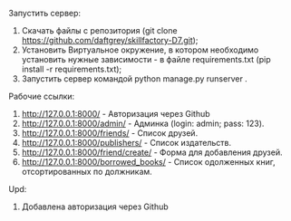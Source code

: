 Запустить сервер:
1) Скачать файлы с репозитория (git clone https://github.com/daftgrey/skillfactory-D7.git);
2) Установить Виртуальное окружение, в котором необходимо установить нужные зависимости - в файле requirements.txt (pip install -r requirements.txt);
3) Запустить сервер командой python manage.py runserver .

Рабочие ссылки:
1. http://127.0.0.1:8000/ - Авторизация через Github
2. http://127.0.0.1:8000/admin/ - Админка (login: admin; pass: 123).
3. http://127.0.0.1:8000/friends/ - Список друзей.
4. http://127.0.0.1:8000/publishers/ - Список издательств.
5. http://127.0.0.1:8000/friend/create/ - Форма для добавления друзей.
6. http://127.0.0.1:8000/borrowed_books/ - Список одолженных книг, отсортированных по должникам.


Upd:
1) Добавлена авторизация через Github
